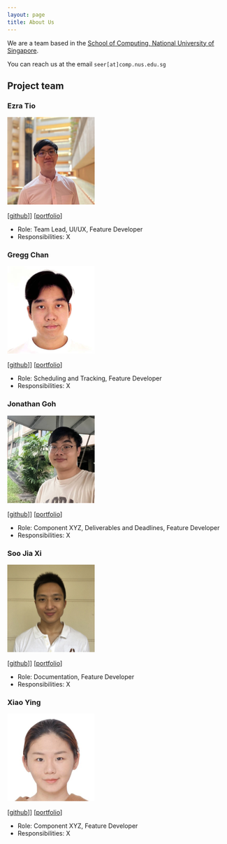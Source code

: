 ```yaml
---
layout: page
title: About Us
---
```


We are a team based in the [School of Computing, National University of Singapore](http://www.comp.nus.edu.sg).

You can reach us at the email `seer[at]comp.nus.edu.sg`

## Project team



### Ezra Tio

<img src="images/e1010101.png" width="200px">

[[github](https://github.com/e1010101)]]
[[portfolio](team/e1010101.md)]

* Role: Team Lead, UI/UX, Feature Developer
* Responsibilities: X

### Gregg Chan

<img src="images/hoodineee.png" width="200px">

[[github](http://github.com/Hoodineee)]]
[[portfolio](team/hoodineee.md)]

* Role: Scheduling and Tracking, Feature Developer
* Responsibilities: X

### Jonathan Goh

<img src="images/jgyj123.png" width="200px">

[[github](http://github.com/jgyj123)]]
[[portfolio](team/jgyj123.md)]

* Role: Component XYZ, Deliverables and Deadlines, Feature Developer
* Responsibilities: X

### Soo Jia Xi

<img src="images/joosxi.png" width="200px">

[[github](http://github.com/joosxi)]]
[[portfolio](team/joosxi.md)]

* Role: Documentation, Feature Developer
* Responsibilities: X

### Xiao Ying

<img src="images/xiaoying1129.png" width="200px">

[[github](http://github.com/xiaoying1129)]]
[[portfolio](team/xiaoying1129.md)]

* Role: Component XYZ, Feature Developer
* Responsibilities: X
